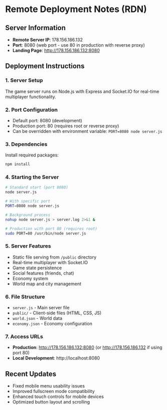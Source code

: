 # Remote Deployment Notes (RDN)

## Server Information
- **Remote Server IP**: 178.156.186.132
- **Port**: 8080 (web port - use 80 in production with reverse proxy)
- **Landing Page**: http://178.156.186.132:8080

## Deployment Instructions

### 1. Server Setup
The game server runs on Node.js with Express and Socket.IO for real-time multiplayer functionality.

### 2. Port Configuration
- Default port: 8080 (development)
- Production port: 80 (requires root or reverse proxy)
- Can be overridden with environment variable: `PORT=8080 node server.js`

### 3. Dependencies
Install required packages:
```bash
npm install
```

### 4. Starting the Server
```bash
# Standard start (port 8080)
node server.js

# With specific port
PORT=8080 node server.js

# Background process
nohup node server.js > server.log 2>&1 &

# Production with port 80 (requires root)
sudo PORT=80 /usr/bin/node server.js
```

### 5. Server Features
- Static file serving from `/public` directory
- Real-time multiplayer with Socket.IO
- Game state persistence
- Social features (friends, chat)
- Economy system
- World map and city management

### 6. File Structure
- `server.js` - Main server file
- `public/` - Client-side files (HTML, CSS, JS)
- `world.json` - World data
- `economy.json` - Economy configuration

### 7. Access URLs
- **Production**: http://178.156.186.132:8080 (or http://178.156.186.132 if using port 80)
- **Local Development**: http://localhost:8080

## Recent Updates
- Fixed mobile menu usability issues
- Improved fullscreen mode compatibility
- Enhanced touch controls for mobile devices
- Optimized button layout and scrolling